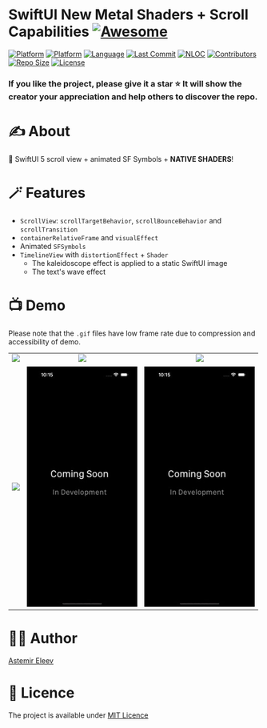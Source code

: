 # SwiftUI New Metal Shaders + Scroll Capabilities [![Awesome](https://cdn.rawgit.com/sindresorhus/awesome/d7305f38d29fed78fa85652e3a63e154dd8e8829/media/badge.svg)](https://github.com/sindresorhus/awesome)

[![Platform](https://img.shields.io/badge/platform-iOS_17-yellow.svg)]()
[![Platform](https://img.shields.io/badge/platform-iPadOS_17-darkyellow.svg)]()
[![Language](https://img.shields.io/badge/language-Swift_5.9-orange.svg)]()
[![Last Commit](https://img.shields.io/github/last-commit/eleev/swiftui-new-metal-shaders)]()
[![NLOC](https://img.shields.io/tokei/lines/github/eleev/swiftui-new-metal-shaders)]()
[![Contributors](https://img.shields.io/github/contributors/eleev/swiftui-new-metal-shaders)]()
[![Repo Size](https://img.shields.io/github/repo-size/eleev/swiftui-new-metal-shaders)]()
[![License](https://img.shields.io/badge/license-MIT-blue.svg)]()

<!-- ![](cover.png) -->

### If you like the project, please give it a star ⭐ It will show the creator your appreciation and help others to discover the repo.

# ✍️ About
🔮 SwiftUI 5 scroll view + animated SF Symbols + **NATIVE SHADERS**!

# 🪄 Features
- `ScrollView`: `scrollTargetBehavior`, `scrollBounceBehavior` and `scrollTransition`
- `containerRelativeFrame` and `visualEffect`
- Animated `SFSymbols`
- `TimelineView` with `distortionEffect` + `Shader`
  - The kaleidoscope effect is applied to a static SwiftUI image
  - The text's wave effect

# 📺 Demo
Please note that the `.gif` files have low frame rate due to compression and accessibility of demo.

|  |  |  |
:-------------------------:|:-------------------------:|:-------------------------:
![](Assets/1.gif) | ![](Assets/2.gif) | ![](Assets/3.gif)
![](Assets/4.gif) | ![](Assets/placeholder.jpeg) | ![](Assets/placeholder.jpeg)

# 👨‍💻 Author 
[Astemir Eleev](https://github.com/eleev)

# 🔖 Licence 
The project is available under [MIT Licence](https://github.com/eleev/swiftui-new-metal-shaders/blob/master/LICENSE)
